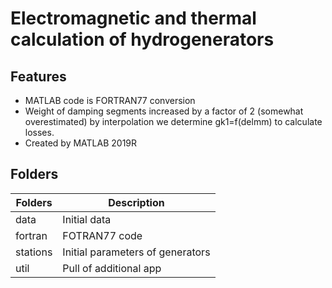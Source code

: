 # Electromagnetic and thermal calculation of hydrogenerators
## Features
- MATLAB code is FORTRAN77 conversion
- Weight of damping segments increased by a factor of 2 (somewhat overestimated) by interpolation we determine gk1=f(delmm) to calculate losses.
- Created by MATLAB 2019R

## Folders

| Folders | Description |
| ------ | ------ |
| data | Initial data |
| fortran | FOTRAN77 code |
| stations | Initial parameters of generators |
| util | Pull of additional app |
